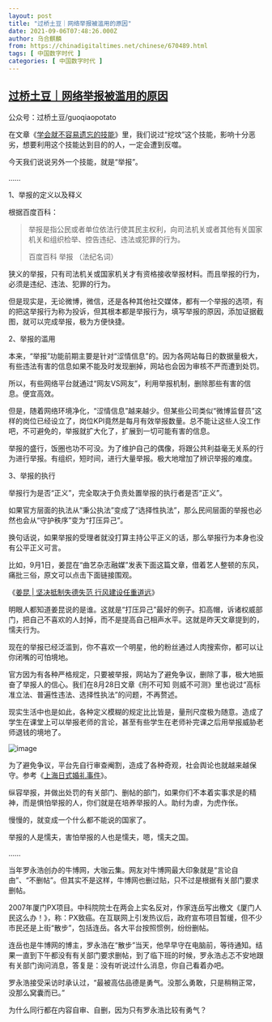 ```yaml
---
layout: post
title: "过桥土豆｜网络举报被滥用的原因"
date: 2021-09-06T07:48:26.000Z
author: 乌合麒麟
from: https://chinadigitaltimes.net/chinese/670489.html
tags: [ 中国数字时代 ]
categories: [ 中国数字时代 ]
---
```

<!--1630914506000-->
[过桥土豆｜网络举报被滥用的原因](https://chinadigitaltimes.net/chinese/670489.html)
------

<div>
<p>公众号：过桥土豆/guoqiaopotato</p><p>在文章《<a href="http://mp.weixin.qq.com/s?__biz=MzA5NTQxNjk5Mg==&amp;mid=2649551987&amp;idx=1&amp;sn=a2f5ffb8750c021d1dc8f3fec2981dc5&amp;chksm=88a7f3bcbfd07aaa29756c6ecfae2b0e29c8ae2f4a109af0fccfaa8dc89b8b73f2012d8283b4&amp;scene=21#wechat_redirect">学会就不容易遗忘的技能</a>》里，我们说过“挖坟”这个技能，影响十分恶劣，想要利用这个技能达到目的的人，一定会遭到反噬。</p><p>今天我们说说另外一个技能，就是“举报”。</p><p>……</p><p>1、举报的定义以及释义</p><p>根据百度百科：</p><blockquote><p>举报是指公民或者单位依法行使其民主权利，向司法机关或者其他有关国家机关和组织检举、控告违纪、违法或犯罪的行为。</p><p>百度百科 举报 （法纪名词）</p></blockquote><p>狭义的举报，只有司法机关或国家机关才有资格接收举报材料。而且举报的行为，必须是违纪、违法、犯罪的行为。</p><p>但是现实是，无论微博，微信，还是各种其他社交媒体，都有一个举报的选项，有的把这举报行为称为投诉，但其根本都是举报行为，填写举报的原因，添加证据截图，就可以完成举报，极为方便快捷。</p><p>2、举报的滥用</p><p>本来，“举报”功能前期主要是针对“涩情信息”的。因为各网站每日的数据量极大，有些违法有害的信息如果不能及时发现删掉，网站也会因为审核不严而遭到处罚。</p><p>所以，有些网络平台就通过“网友VS网友”，利用举报机制，删除那些有害的信息。便宜高效。</p><p>但是，随着网络环境净化，“涩情信息”越来越少。但某些公司类似“微博监督员”这样的岗位已经设立了，岗位KPI竟然是每月有效举报数量。总不能让这些人没工作吧，不可避免的，举报就扩大化了，扩展到一切可能有害的信息。</p><p>举报的盛行，饭圈也功不可没。为了维护自己的偶像，将跟公共利益毫无关系的行为进行举报。有组织，短时间，进行大量举报。极大地增加了辨识举报的难度。</p><p>3、举报的执行</p><p>举报行为是否“正义”，完全取决于负责处置举报的执行者是否“正义”。</p><p>如果官方层面的执法从“秉公执法”变成了“选择性执法”，那么民间层面的举报也必然也会从“守护秩序”变为“打压异己”。</p><p>换句话说，如果举报的受理者就没打算主持公平正义的话，那么举报行为本身也没有公平正义可言。</p><p>比如，9月1日，姜昆在“曲艺杂志融媒”发表下面这篇文章，借着艺人整顿的东风，痛批三俗，原文可以点击下面链接围观。</p><p>《<a href="http://mp.weixin.qq.com/s?__biz=MzI4NTY0Mjg4MA==&amp;mid=2247531988&amp;idx=1&amp;sn=1c441a8d36788be10cae0f18329fb680&amp;chksm=ebeb243bdc9cad2d63f5119ffd37f67e0f6c1270208d929e766957c7cfca219f5a608f9dc79e&amp;scene=21#wechat_redirect">姜昆 | 坚决抵制失德失范 行风建设任重道远</a>》</p><p>明眼人都知道姜昆说的是谁。这就是“打压异己”最好的例子。扣高帽，诉诸权威部门，把自己不喜欢的人封掉，而不是提高自己相声水平。这就是昨天文章提到的，懦夫行为。</p><p>现在的举报已经泛滥到，你不喜欢一个明星，他的粉丝通过人肉搜索你，都可以让你闭嘴的可怕境地。</p><p>官方因为有各种严格规定，只要被举报，网站为了避免争议，删除了事，极大地振奋了举报人的信心。我们在8月28日文章《刑不可知 则威不可测》里也说过“高标准立法、普遍性违法、选择性执法”的问题，不再赘述。</p><p>现实生活中也是如此，各种定义模糊的规定比比皆是，量刑尺度极为随意。造成了学生在课堂上可以举报老师的言论，甚至有些学生在老师补完课之后用举报威胁老师退钱的境地了。</p><p><img src="https://chinadigitaltimes.net/chinese/files/2021/09/post-670489-61360009b4c4d." alt="image" /></p><p>为了避免争议，平台先自行审查阉割，造成了各种奇观，社会舆论也就越来越保守。参考《<a href="http://mp.weixin.qq.com/s?__biz=MzA5NTQxNjk5Mg==&amp;mid=2649551479&amp;idx=1&amp;sn=2bdefcaf1ec4ef50df40c1ac7711f586&amp;chksm=88a7f5b8bfd07cae5ad0de1157ebce6afbef4de4a0e54f2301e6a84df033bdf447ce678cb63f&amp;scene=21#wechat_redirect">上海日式婚礼事件</a>》。</p><p>纵容举报，并做出处罚的有关部门、删帖的部门，如果你们不本着实事求是的精神，而是惧怕举报的人，你们就是在培养举报的人。助纣为虐，为虎作伥。</p><p>慢慢的，就变成一个什么都不能说的国家了。</p><p>举报的人是懦夫，害怕举报的人也是懦夫，嗯，懦夫之国。</p><p>……</p><p>当年罗永浩创办的牛博网，大咖云集。网友对牛博网最大印象就是“言论自由”、“不删帖”。但其实不是这样，牛博网也删过贴，只不过是根据有关部门要求删帖。</p><p>2007年厦门PX项目。中科院院士在两会上实名反对，作家连岳写出檄文《厦门人民这么办！》，称：PX致癌。在互联网上引发热议后，政府宣布项目暂缓，但不少市民还是上街“散步”，包括连岳。各大平台按照惯例，纷纷删帖。</p><p>连岳也是牛博网的博主，罗永浩在“散步”当天，他早早守在电脑前，等待通知。结果一直到下午都没有有关部门要求删帖，到了临下班的时候，罗永浩忐忑不安地跟有关部门询问消息，答复是：没有听说过什么消息，你自己看着办吧。</p><p>罗永浩接受采访时承认过，“最被高估品德是勇气。没那么勇敢，只是稍稍正常，没那么窝囊而已。”</p><p>为什么同行都在内容自审、自删，因为只有罗永浩比较有勇气？</p>
</div>
